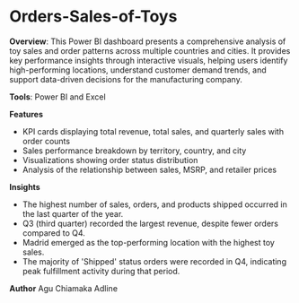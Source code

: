 # Orders-Sales-of-Toys
**Overview**: This Power BI dashboard presents a comprehensive analysis of toy sales and order patterns across multiple countries and cities. It provides key performance insights through interactive visuals, helping users identify high-performing locations, understand customer demand trends, and support data-driven decisions for the manufacturing company.

**Tools**: Power BI and Excel

**Features**
- KPI cards displaying total revenue, total sales, and quarterly sales with order counts
- Sales performance breakdown by territory, country, and city
- Visualizations showing order status distribution
- Analysis of the relationship between sales, MSRP, and retailer prices

**Insights**
- The highest number of sales, orders, and products shipped occurred in the last quarter of the year.
- Q3 (third quarter) recorded the largest revenue, despite fewer orders compared to Q4.
- Madrid emerged as the top-performing location with the highest toy sales.
- The majority of 'Shipped' status orders were recorded in Q4, indicating peak fulfillment activity during that period.

**Author**
Agu Chiamaka Adline

